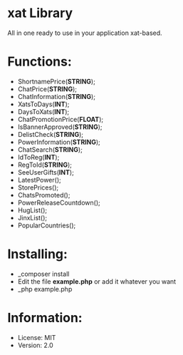 # xat Library
All in one ready to use in your application xat-based.

# Functions:
* ShortnamePrice(**STRING**);
* ChatPrice(**STRING**);
* ChatInformation(**STRING**);
* XatsToDays(**INT**);
* DaysToXats(**INT**);
* ChatPromotionPrice(**FLOAT**);
* IsBannerApproved(**STRING**);
* DelistCheck(**STRING**);
* PowerInformation(**STRING**);
* ChatSearch(**STRING**);
* IdToReg(**INT**);
* RegToId(**STRING**);
* SeeUserGifts(**INT**);
* LatestPower();
* StorePrices();
* ChatsPromoted();
* PowerReleaseCountdown();
* HugList();
* JinxList();
* PopularCountries();

# Installing:
* _composer install
* Edit the file **example.php** or add it whatever you want
* _php example.php 

# Information:
* License: MIT
* Version: 2.0
